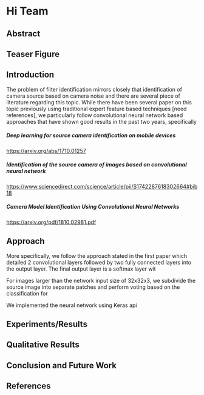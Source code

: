 # Hi Team

## Abstract
## Teaser Figure
## Introduction
The problem of filter identification mirrors closely that identification of camera source based on camera noise and there are several piece of literature regarding this topic. While there have been several paper on this topic previously using traditional expert feature based techniques [need references], we particularly follow convolutional neural network based approaches that have shown good results in the past two years, specifically

##### Deep learning for source camera identification on mobile devices
https://arxiv.org/abs/1710.01257

#####  Identification of the source camera of images based on convolutional neural network
https://www.sciencedirect.com/science/article/pii/S1742287618302664#bib18

##### Camera Model Identification Using Convolutional Neural Networks
https://arxiv.org/pdf/1810.02981.pdf

## Approach
More specifically, we follow the approach stated in the first paper which detailed 2 convolutional layers followed by two fully connected layers into the output layer. The final output layer is a softmax layer wit

 For images larger than the network input size of 32x32x3, we subdivide the source image into separate patches and perform voting based on the classification for 

We implemented the neural network using Keras api


## Experiments/Results
## Qualitative Results
## Conclusion and Future Work
## References



<!--stackedit_data:
eyJoaXN0b3J5IjpbNjkzODAyNzcwLDgyMDIyMzEzNSwtMTk2Nz
I2NTEyNiwxOTAzOTA5NjA1XX0=
-->